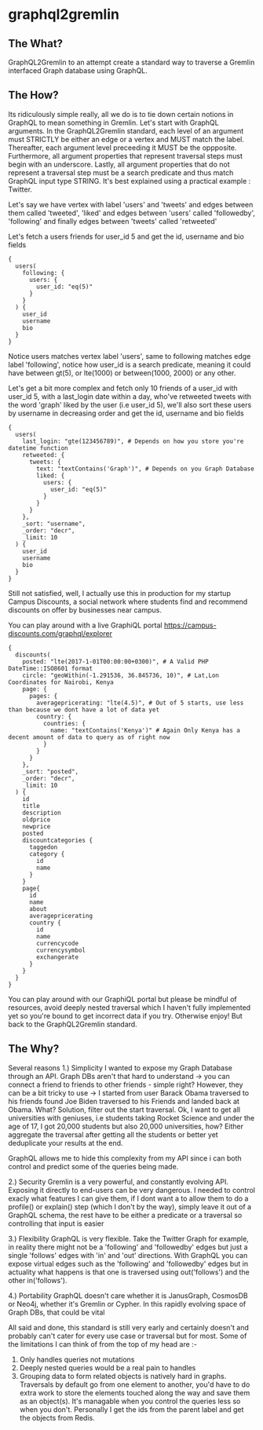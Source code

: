 # graphql2gremlin

## The What?

GraphQL2Gremlin to an attempt create a standard way to traverse a Gremlin interfaced Graph database using GraphQL.

## The How?

Its ridiculously simple really, all we do is to tie down certain notions in GraphQL to mean something in Gremlin. Let's start with GraphQL arguments. In the GraphQL2Gremlin standard, each level of an argument must STRICTLY be either an edge or a vertex and MUST match the label. Thereafter, each argument level preceeding it MUST be the oppposite. Furthermore, all argument properties that represent traversal steps must begin with an underscore. Lastly, all argument properties that do not represent a traversal step must be a search predicate and thus match GraphQL input type STRING. It's best explained using a practical example : Twitter.


Let's say we have vertex with label 'users' and 'tweets' and edges between them called 'tweeted', 'liked' and edges between 'users' called 'followedby', 'following' and finally edges between 'tweets' called 'retweeted'


Let's fetch a users friends for user_id 5 and get the id, username and bio fields

````
{
  users(
    following: {
      users: {
        user_id: "eq(5)"
      }
    }
  ) {
    user_id
    username
    bio
  }
}
````

Notice users matches vertex label 'users', same to following matches edge label 'following', notice how user_id is a search predicate, meaning it could have between gt(5), or lte(1000) or between(1000, 2000) or any other.

Let's get a bit more complex and fetch only 10 friends of a user_id with user_id 5, with a last_login date within a day, who've retweeted tweets with the word 'graph' liked by the user (i.e user_id 5), we'll also sort these users by username in decreasing order and get the id, username and bio fields

````
{
  users(
    last_login: "gte(123456789)", # Depends on how you store you're datetime function
    retweeted: {
      tweets: {
        text: "textContains('Graph')", # Depends on you Graph Database
        liked: {
          users: {
            user_id: "eq(5)"
          }
        }
      }
    },
    _sort: "username",
    _order: "decr",
    _limit: 10
  ) {
    user_id
    username
    bio
  }
}
````

Still not satisfied, well, I actually use this in production for my startup Campus Discounts, a social network where students find and recommend discounts on offer by businesses near campus.

You can play around with a live GraphiQL portal https://campus-discounts.com/graphql/explorer 

````
{
  discounts(
    posted: "lte(2017-1-01T00:00:00+0300)", # A Valid PHP DateTime::ISO8601 format
    circle: "geoWithin(-1.291536, 36.845736, 10)", # Lat,Lon Coordinates for Nairobi, Kenya
    page: {
      pages: {
        averagepricerating: "lte(4.5)", # Out of 5 starts, use less than because we dont have a lot of data yet
        country: {
          countries: {
            name: "textContains('Kenya')" # Again Only Kenya has a decent amount of data to query as of right now
          }
        }
      }
    },
    _sort: "posted",
    _order: "decr",
    _limit: 10
  ) {
    id
    title
    description
    oldprice
    newprice
    posted
    discountcategories {
      taggedon
      category {
        id
        name
      }
    }
    page{
      id
      name
      about
      averagepricerating
      country {
        id
        name
        currencycode
        currencysymbol
        exchangerate
      }
    }
  }
}
````

You can play around with our GraphiQL portal but please be mindful of resources, avoid deeply nested traversal which I haven't fully implemented yet so you're bound to get incorrect data if you try. Otherwise enjoy! But back to the GraphQL2Gremlin standard.


## The Why?

Several reasons
1.) Simplicity
I wanted to expose my Graph Database through an API. Graph DBs aren't that hard to understand -> you can connect a friend to friends to other friends - simple right? However, they can be a bit tricky to use -> I started from user Barack Obama traversed to his friends found Joe Biden traversed to his Friends and landed back at Obama. What? Solution, filter out the start traversal. Ok, I want to get all universities with geniuses, i.e students taking Rocket Science and under the age of 17, I got 20,000 students but also 20,000 universities, how? Either aggregate the traversal after getting all the students or better yet deduplicate your results at the end.

GraphQL allows me to hide this complexity from my API since i can both control and predict some of the queries being made.

2.) Security
Gremlin is a very powerful, and constantly evolving API. Exposing it directly to end-users can be very dangerous. I needed to control exacly what features I can give them, if I dont want a to allow them to do a profile() or explain() step (which I don't by the way), simply leave it out of a GraphQL schema, the rest have to be either a predicate or a traversal so controlling that input is easier

3.) Flexibility
GraphQL is very flexible. Take the Twitter Graph for example, in reality there might not be a 'following' and 'followedby' edges but just a single 'follows' edges with 'in' and 'out' directions. With GraphQL you can expose virtual edges such as the 'following' and 'followedby' edges but in actuality what happens is that one is traversed using out('follows') and the other in('follows').

4.) Portability
GraphQL doesn't care whether it is JanusGraph, CosmosDB or Neo4j, whether it's Gremlin or Cypher. In this rapidly evolving space of Graph DBs, that could be vital



All said and done, this standard is still very early and certainly doesn't and probably can't cater for every use case or traversal but for most. Some of the limitations I can think of from the top of my head are :-
1) Only handles queries not mutations
2) Deeply nested queries would be a real pain to handles
3) Grouping data to form related objects is natively hard in graphs. Traversals by default go from one element to another, you'd have to do extra work to store the elements touched along the way and save them as an object(s). It's managable when you control the queries less so when you don't. Personally I get the ids from the parent label and get the objects from Redis.